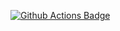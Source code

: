 <a href="https://github.com/asdfree/nssrn/actions"><img src="https://github.com/asdfree/nssrn/actions/workflows/r.yml/badge.svg" alt="Github Actions Badge"></a>

